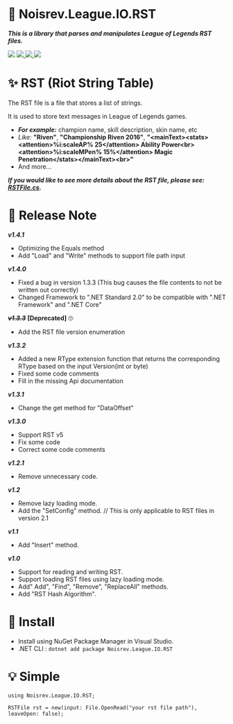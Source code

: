 ﻿# 📖 Noisrev.League.IO.RST

***This is a library that parses and manipulates League of Legends RST files.***

<a>
  <img src="https://img.shields.io/badge/.Net%20Standard-v2.0-brightgreen"></img>
</a>
<a href="https://github.com/Noisrev/Noisrev.League.IO.RST/blob/master/LICENSE/">
  <img src="https://img.shields.io/github/license/noisrev/noisrev.league.io.rst"></img>
</a>
<a href="https://www.nuget.org/packages/Noisrev.League.IO.RST/">
  <img src="https://img.shields.io/nuget/dt/noisrev.league.io.rst"></img>
</a>
<a href="https://www.nuget.org/packages/Noisrev.League.IO.RST/">
  <img src="https://img.shields.io/nuget/v/noisrev.league.io.rst"></img>
</a>

# ✨ RST (Riot String Table) 
The RST file is a file that stores a list of strings.

It is used to store text messages in League of Legends games.
- ***For example:*** champion name, skill description, skin name, etc
- *Like:* **"Riven"**, **"Championship Riven 2016"**, **"\<mainText>\<stats>\<attention>%i:scaleAP% 25\</attention> Ability Power\<br>\<attention>%i:scaleMPen% 15%\</attention> Magic Penetration\</stats>\</mainText>\<br>"**
- And more...

***If you would like to see more details about the RST file, please see: [RSTFile.cs](Noisrev.League.IO.RST/RSTFile.cs).***


# 🎉 Release Note

***v1.4.1***
- Optimizing the Equals method
- Add "Load" and "Write" methods to support file path input

***v1.4.0***
- Fixed a bug in version 1.3.3 (This bug causes the file contents to not be written out correctly)
- Changed Framework to ".NET Standard 2.0" to be compatible with ".NET Framework" and ".NET Core"

***~~v1.3.3~~*** **[Deprecated]** 🙄
- Add the RST file version enumeration

***v1.3.2***
- Added a new RType extension function that returns the corresponding RType based on the input Version(int or byte)
- Fixed some code comments
- Fill in the missing Api documentation

***v1.3.1***
- Change the get method for "DataOffset"

***v1.3.0***
- Support RST v5
- Fix some code
- Correct some code comments

***v1.2.1***
- Remove unnecessary code.

***v1.2***
- Remove lazy loading mode.
- Add the "SetConfig" method. // This is only applicable to RST files in version 2.1

***v1.1***
- Add "Insert" method.

***v1.0***
- Support for reading and writing RST.
- Support loading RST files using lazy loading mode.
- Add" Add", "Find", "Remove", "ReplaceAll" methods.
- Add "RST Hash Algorithm".

# 🚀 Install
- Install using NuGet Package Manager in Visual Studio.
- .NET CLI : `dotnet add package Noisrev.League.IO.RST`

# 💡 Simple
```
using Noisrev.League.IO.RST;

RSTFile rst = new(input: File.OpenRead("your rst file path"), leaveOpen: false);
```
